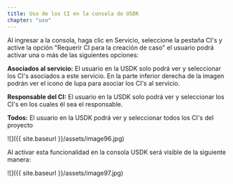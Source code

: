 ```yaml
---
title: Uso de los CI en la consola de USDK
chapter: "uso"
---
```


Al ingresar a la consola, haga clic en Servicio, seleccione la pestaña CI's y active la opción "Requerir CI para la creación de caso" el usuario podrá activar una o más de las siguientes opciones:

**Asociados al servicio:** El usuario en la USDK solo podrá ver y seleccionar los CI's asociados a este servicio. En la parte inferior derecha de la imagen podrán ver el icono de lupa para asociar los CI's al servicio.

**Responsable del CI:** El usuario en la USDK solo podrá ver y seleccionar los CI's en los cuales él sea el responsable.

**Todos:** El usuario en la USDK podrá ver y seleccionar todos los CI's del proyecto

![]({{ site.baseurl }}/assets/image96.jpg)

Al activar esta funcionalidad en la consola USDK será visible de la siguiente manera:

![]({{ site.baseurl }}/assets/image97.jpg)
